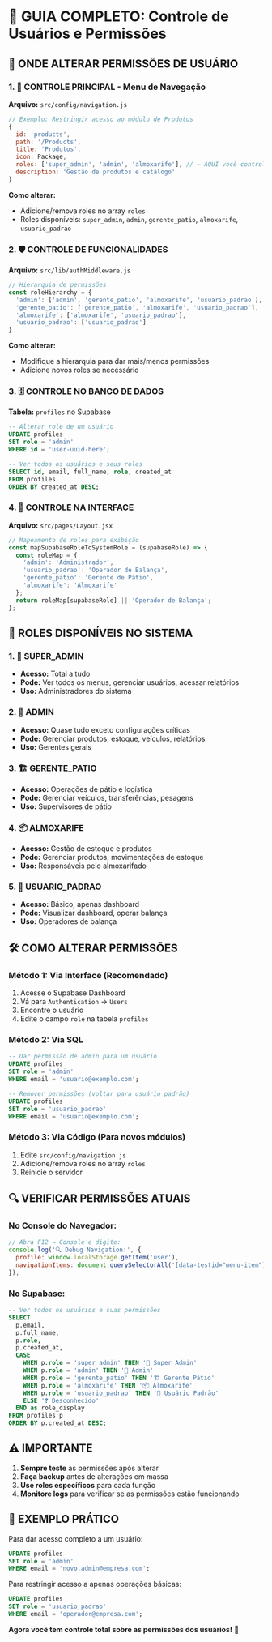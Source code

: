 # 🔐 GUIA COMPLETO: Controle de Usuários e Permissões

## 📍 **ONDE ALTERAR PERMISSÕES DE USUÁRIO**

### **1. 🎯 CONTROLE PRINCIPAL - Menu de Navegação**
**Arquivo:** `src/config/navigation.js`

```javascript
// Exemplo: Restringir acesso ao módulo de Produtos
{
  id: 'products',
  path: '/Products',
  title: 'Produtos',
  icon: Package,
  roles: ['super_admin', 'admin', 'almoxarife'], // ← AQUI você controla quem pode ver
  description: 'Gestão de produtos e catálogo'
}
```

**Como alterar:**
- Adicione/remova roles no array `roles`
- Roles disponíveis: `super_admin`, `admin`, `gerente_patio`, `almoxarife`, `usuario_padrao`

### **2. 🛡️ CONTROLE DE FUNCIONALIDADES**
**Arquivo:** `src/lib/authMiddleware.js`

```javascript
// Hierarquia de permissões
const roleHierarchy = {
  'admin': ['admin', 'gerente_patio', 'almoxarife', 'usuario_padrao'],
  'gerente_patio': ['gerente_patio', 'almoxarife', 'usuario_padrao'],
  'almoxarife': ['almoxarife', 'usuario_padrao'],
  'usuario_padrao': ['usuario_padrao']
}
```

**Como alterar:**
- Modifique a hierarquia para dar mais/menos permissões
- Adicione novos roles se necessário

### **3. 🗄️ CONTROLE NO BANCO DE DADOS**
**Tabela:** `profiles` no Supabase

```sql
-- Alterar role de um usuário
UPDATE profiles 
SET role = 'admin' 
WHERE id = 'user-uuid-here';

-- Ver todos os usuários e seus roles
SELECT id, email, full_name, role, created_at 
FROM profiles 
ORDER BY created_at DESC;
```

### **4. 🎨 CONTROLE NA INTERFACE**
**Arquivo:** `src/pages/Layout.jsx`

```javascript
// Mapeamento de roles para exibição
const mapSupabaseRoleToSystemRole = (supabaseRole) => {
  const roleMap = {
    'admin': 'Administrador',
    'usuario_padrao': 'Operador de Balança',
    'gerente_patio': 'Gerente de Pátio',
    'almoxarife': 'Almoxarife'
  };
  return roleMap[supabaseRole] || 'Operador de Balança';
};
```

## 🎯 **ROLES DISPONÍVEIS NO SISTEMA**

### **1. 👑 SUPER_ADMIN**
- **Acesso:** Total a tudo
- **Pode:** Ver todos os menus, gerenciar usuários, acessar relatórios
- **Uso:** Administradores do sistema

### **2. 🔧 ADMIN**
- **Acesso:** Quase tudo exceto configurações críticas
- **Pode:** Gerenciar produtos, estoque, veículos, relatórios
- **Uso:** Gerentes gerais

### **3. 🏗️ GERENTE_PATIO**
- **Acesso:** Operações de pátio e logística
- **Pode:** Gerenciar veículos, transferências, pesagens
- **Uso:** Supervisores de pátio

### **4. 📦 ALMOXARIFE**
- **Acesso:** Gestão de estoque e produtos
- **Pode:** Gerenciar produtos, movimentações de estoque
- **Uso:** Responsáveis pelo almoxarifado

### **5. 👤 USUARIO_PADRAO**
- **Acesso:** Básico, apenas dashboard
- **Pode:** Visualizar dashboard, operar balança
- **Uso:** Operadores de balança

## 🛠️ **COMO ALTERAR PERMISSÕES**

### **Método 1: Via Interface (Recomendado)**
1. Acesse o Supabase Dashboard
2. Vá para `Authentication` → `Users`
3. Encontre o usuário
4. Edite o campo `role` na tabela `profiles`

### **Método 2: Via SQL**
```sql
-- Dar permissão de admin para um usuário
UPDATE profiles 
SET role = 'admin' 
WHERE email = 'usuario@exemplo.com';

-- Remover permissões (voltar para usuário padrão)
UPDATE profiles 
SET role = 'usuario_padrao' 
WHERE email = 'usuario@exemplo.com';
```

### **Método 3: Via Código (Para novos módulos)**
1. Edite `src/config/navigation.js`
2. Adicione/remova roles no array `roles`
3. Reinicie o servidor

## 🔍 **VERIFICAR PERMISSÕES ATUAIS**

### **No Console do Navegador:**
```javascript
// Abra F12 → Console e digite:
console.log('🔍 Debug Navigation:', {
  profile: window.localStorage.getItem('user'),
  navigationItems: document.querySelectorAll('[data-testid="menu-item"]').length
});
```

### **No Supabase:**
```sql
-- Ver todos os usuários e suas permissões
SELECT 
  p.email,
  p.full_name,
  p.role,
  p.created_at,
  CASE 
    WHEN p.role = 'super_admin' THEN '👑 Super Admin'
    WHEN p.role = 'admin' THEN '🔧 Admin'
    WHEN p.role = 'gerente_patio' THEN '🏗️ Gerente Pátio'
    WHEN p.role = 'almoxarife' THEN '📦 Almoxarife'
    WHEN p.role = 'usuario_padrao' THEN '👤 Usuário Padrão'
    ELSE '❓ Desconhecido'
  END as role_display
FROM profiles p
ORDER BY p.created_at DESC;
```

## ⚠️ **IMPORTANTE**

1. **Sempre teste** as permissões após alterar
2. **Faça backup** antes de alterações em massa
3. **Use roles específicos** para cada função
4. **Monitore logs** para verificar se as permissões estão funcionando

## 🚀 **EXEMPLO PRÁTICO**

Para dar acesso completo a um usuário:
```sql
UPDATE profiles 
SET role = 'admin' 
WHERE email = 'novo.admin@empresa.com';
```

Para restringir acesso a apenas operações básicas:
```sql
UPDATE profiles 
SET role = 'usuario_padrao' 
WHERE email = 'operador@empresa.com';
```

**Agora você tem controle total sobre as permissões dos usuários!** 🎉





















